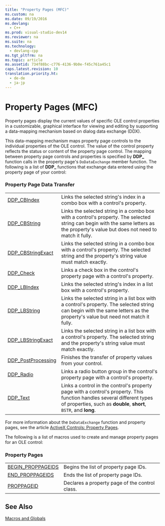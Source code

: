 ```yaml
---
title: "Property Pages (MFC)"
ms.custom: na
ms.date: 09/19/2016
ms.devlang: 
  - C++
ms.prod: visual-studio-dev14
ms.reviewer: na
ms.suite: na
ms.technology: 
  - devlang-cpp
ms.tgt_pltfrm: na
ms.topic: article
ms.assetid: 734f88bc-c776-4136-9b0e-f45c761a45c1
caps.latest.revision: 10
translation.priority.ht: 
  - de-de
  - ja-jp
---
```

# Property Pages (MFC)
Property pages display the current values of specific OLE control properties in a customizable, graphical interface for viewing and editing by supporting a data-mapping mechanism based on dialog data exchange (DDX).  
  
 This data-mapping mechanism maps property page controls to the individual properties of the OLE control. The value of the control property reflects the status or content of the property page control. The mapping between property page controls and properties is specified by **DDP_** function calls in the property page's `DoDataExchange` member function. The following is a list of **DDP_** functions that exchange data entered using the property page of your control:  
  
### Property Page Data Transfer  
  
|||  
|-|-|  
|[DDP_CBIndex](../vs140/DDP_CBIndex.md)|Links the selected string's index in a combo box with a control's property.|  
|[DDP_CBString](../vs140/DDP_CBString.md)|Links the selected string in a combo box with a control's property. The selected string can begin with the same letters as the property's value but does not need to match it fully.|  
|[DDP_CBStringExact](../vs140/DDP_CBStringExact.md)|Links the selected string in a combo box with a control's property. The selected string and the property's string value must match exactly.|  
|[DDP_Check](../vs140/DDP_Check.md)|Links a check box in the control's property page with a control's property.|  
|[DDP_LBIndex](../vs140/DDP_LBIndex.md)|Links the selected string's index in a list box with a control's property.|  
|[DDP_LBString](../vs140/DDP_LBString.md)|Links the selected string in a list box with a control's property. The selected string can begin with the same letters as the property's value but need not match it fully.|  
|[DDP_LBStringExact](../vs140/DDP_LBStringExact.md)|Links the selected string in a list box with a control's property. The selected string and the property's string value must match exactly.|  
|[DDP_PostProcessing](../vs140/DDP_PostProcessing.md)|Finishes the transfer of property values from your control.|  
|[DDP_Radio](../vs140/DDP_Radio.md)|Links a radio button group in the control's property page with a control's property.|  
|[DDP_Text](../vs140/DDP_Text.md)|Links a control in the control's property page with a control's property. This function handles several different types of properties, such as **double**, **short**, `BSTR`, and **long**.|  
  
 For more information about the `DoDataExchange` function and property pages, see the article [ActiveX Controls: Property Pages](../vs140/MFC-ActiveX-Controls--Property-Pages.md).  
  
 The following is a list of macros used to create and manage property pages for an OLE control:  
  
### Property Pages  
  
|||  
|-|-|  
|[BEGIN_PROPPAGEIDS](../vs140/BEGIN_PROPPAGEIDS.md)|Begins the list of property page IDs.|  
|[END_PROPPAGEIDS](../vs140/END_PROPPAGEIDS.md)|Ends the list of property page IDs.|  
|[PROPPAGEID](../vs140/PROPPAGEID.md)|Declares a property page of the control class.|  
  
## See Also  
 [Macros and Globals](../vs140/MFC-Macros-and-Globals.md)